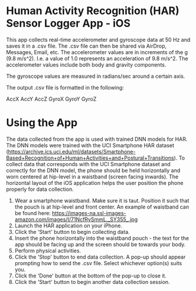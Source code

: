 # Human Activity Recognition (HAR) Sensor Logger App - iOS
This app collects real-time accelerometer and gyroscope data at 50 Hz and saves it in a .csv file. The .csv file can then be shared via AirDrop, Messages, Email, etc.
The accelerometer values are in increments of the g (9.8 m/s^2). I.e. a value of 1.0 represents an acceleration of 9.8 m/s^2.
The accelerometer values include both body and gravity components.

The gyroscope values are measured in radians/sec around a certain axis.

The output .csv file is formatted in the following:

AccX AccY AccZ GyroX GyroY GyroZ

# Using the App
The data collected from the app is used with trained DNN models for HAR. The DNN models were trained with the UCI Smartphone HAR dataset (https://archive.ics.uci.edu/ml/datasets/Smartphone-Based+Recognition+of+Human+Activities+and+Postural+Transitions).
To collect data that corresponds with the UCI Smartphone dataset and correctly for the DNN model, the phone should be held horizontally and worn centered at hip-level in a waistband (screen facing inwards).
The horizontal layout of the iOS application helps the user position the phone properly for data collection.

1) Wear a smartphone waistband. Make sure it is taut. Position it such that the pouch is at hip-level and front center. An example of waistband can be found here: https://images-na.ssl-images-amazon.com/images/I/71NcfRySmmL._SY355_.jpg
2) Launch the HAR application on your iPhone.
3) Click the 'Start' button to begin collecting data.
4) Insert the phone horizontally into the waistband pouch - the text for the app should be facing up and the screen should be towards your body.
5) Perform physical activities.
6) Click the 'Stop' button to end data collection. A pop-up should appear prompting how to send the .csv file. Select whichever option(s) suits you.
7) Click the 'Done' button at the bottom of the pop-up to close it.
8) Click the 'Start' button to begin another data collection session.
